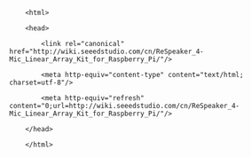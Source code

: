 <!DOCTYPE html>
        <html>
        <head>
            <link rel="canonical" href="http://wiki.seeedstudio.com/cn/ReSpeaker_4-Mic_Linear_Array_Kit_for_Raspberry_Pi/"/>
            <meta http-equiv="content-type" content="text/html; charset=utf-8"/>
            <meta http-equiv="refresh" content="0;url=http://wiki.seeedstudio.com/cn/ReSpeaker_4-Mic_Linear_Array_Kit_for_Raspberry_Pi/"/>
        </head>
        </html>